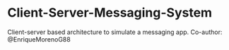 # Client-Server-Messaging-System
Client-server based architecture to simulate a messaging app. Co-author: @EnriqueMorenoG88
